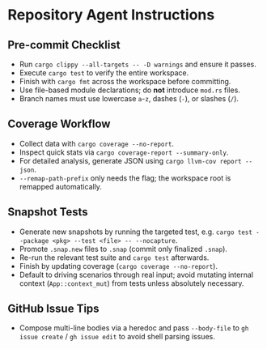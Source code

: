 # Repository Agent Instructions

## Pre-commit Checklist
- Run `cargo clippy --all-targets -- -D warnings` and ensure it passes.
- Execute `cargo test` to verify the entire workspace.
- Finish with `cargo fmt` across the workspace before committing.
- Use file-based module declarations; do **not** introduce `mod.rs` files.
- Branch names must use lowercase `a`-`z`, dashes (`-`), or slashes (`/`).

## Coverage Workflow
- Collect data with `cargo coverage --no-report`.
- Inspect quick stats via `cargo coverage-report --summary-only`.
- For detailed analysis, generate JSON using `cargo llvm-cov report --json`.
- `--remap-path-prefix` only needs the flag; the workspace root is remapped automatically.

## Snapshot Tests
- Generate new snapshots by running the targeted test, e.g. `cargo test --package <pkg> --test <file> -- --nocapture`.
- Promote `.snap.new` files to `.snap` (commit only finalized `.snap`).
- Re-run the relevant test suite and `cargo test` afterwards.
- Finish by updating coverage (`cargo coverage --no-report`).
- Default to driving scenarios through real input; avoid mutating internal context (`App::context_mut`) from tests unless absolutely necessary.

## GitHub Issue Tips
- Compose multi-line bodies via a heredoc and pass `--body-file` to `gh issue create` / `gh issue edit` to avoid shell parsing issues.
